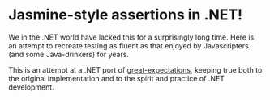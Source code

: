 Jasmine-style assertions in .NET!
==================================

We in the .NET world have lacked this for a surprisingly long time.  Here is an attempt to recreate testing as fluent as that enjoyed by Javascripters (and some Java-drinkers) for years.

This is an attempt at a .NET port of [great-expectations](https://github.com/xian/great-expectations), keeping true both to the original implementation and to the spirit and practice of .NET development.


